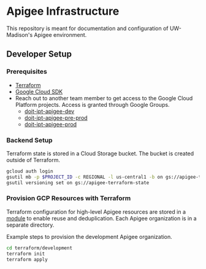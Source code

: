 # Apigee Infrastructure

This repository is meant for documentation and configuration of UW-Madison's Apigee environment.

## Developer Setup

### Prerequisites
- [Terraform](https://www.terraform.io/downloads.html)
- [Google Cloud SDK](https://cloud.google.com/sdk)
- Reach out to another team member to get access to the Google Cloud Platform projects. Access is granted through Google Groups.
    - [doit-ipt-apigee-dev](https://groups.google.com/a/g-groups.wisc.edu/g/doit-ipt-apigee-dev/members)
    - [doit-ipt-apigee-pre-prod](https://groups.google.com/a/g-groups.wisc.edu/g/doit-ipt-apigee-pre-prod)
    - [doit-ipt-apigee-prod](https://groups.google.com/a/g-groups.wisc.edu/g/doit-ipt-apigee-prod)

### Backend Setup

Terraform state is stored in a Cloud Storage bucket.
The bucket is created outside of Terraform.

```bash
gcloud auth login
gsutil mb -p $PROJECT_ID -c REGIONAL -l us-central1 -b on gs://apigee-terraform-state
gsutil versioning set on gs://apigee-terraform-state
```

### Provision GCP Resources with Terraform

Terraform configuration for high-level Apigee resources are stored in a [module](./terraform/modules/apigee-org) to enable reuse and deduplication.
Each Apigee organization is in a separate directory.

Example steps to provision the development Apigee organization.
```bash
cd terraform/development
terraform init
terraform apply
```